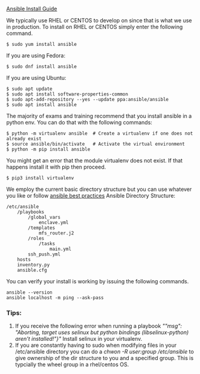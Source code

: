 [Ansible Install Guide](https://docs.ansible.com/ansible/latest/installation_guide/index.html)

We typically use RHEL or CENTOS to develop on since that is what we use in production. To install on RHEL or CENTOS simply enter the following command.

    $ sudo yum install ansible

If you are using Fedora:

    $ sudo dnf install ansible
If you are using Ubuntu:

    $ sudo apt update
    $ sudo apt install software-properties-common
    $ sudo apt-add-repository --yes --update ppa:ansible/ansible
    $ sudo apt install ansible
The majority of exams and training recommend that you install ansible in a python env. You can do that with the following commands:

    $ python -m virtualenv ansible  # Create a virtualenv if one does not already exist
    $ source ansible/bin/activate   # Activate the virtual environment
    $ python -m pip install ansible

You might get an error that the module virtualenv does not exist. If that happens install it with pip then proceed.

    $ pip3 install virtualenv

We employ the current basic directory structure but you can use whatever you like or follow [ansible best practices](https://docs.ansible.com/ansible/2.8/user_guide/playbooks_best_practices.html#directory-layout)
Ansible Directory Structure:
    
    /etc/ansible
        /playbooks
            /global_vars
                enclave.yml
            /templates
                mfs_router.j2
            /roles
                /tasks
                    main.yml
            ssh_push.yml
        hosts
        inventory.py
        ansible.cfg

You can verify your install is working by issuing the following commands.

    ansible --version
    ansible localhost -m ping --ask-pass
### Tips:
1. If you receive the following error when running a playbook *""msg": "Aborting, target uses selinux but python bindings (libselinux-python) aren't installed!"}"* Install selinux in your virtualenv. 
2. If you are constantly having to sudo when modifying files in your /etc/ansible directory you can do a *chwon -R user:group /etc/ansible* to give ownership of the dir structure to you and a specified group. This is typcially the wheel group in a rhel/centos OS.
